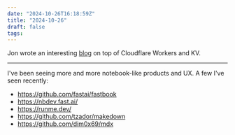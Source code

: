 ```yaml
---
date: "2024-10-26T16:18:59Z"
title: "2024-10-26"
draft: false
tags:
---
```


Jon wrote an interesting [blog](https://github.com/jonfraser/simpletext) on top of Cloudflare Workers and KV.

---

I've been seeing more and more notebook-like products and UX.
A few I've seen recently:

- https://github.com/fastai/fastbook
- https://nbdev.fast.ai/
- https://runme.dev/
- https://github.com/tzador/makedown
- https://github.com/dim0x69/mdx
